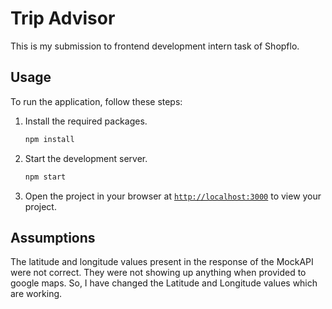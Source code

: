 # Trip Advisor

This is my submission to frontend development intern task of Shopflo.

## Usage

To run the application, follow these steps:

1. Install the required packages.
    ```sh
    npm install
    ```

2. Start the development server.
    ```sh
    npm start
    ```
3. Open the project in your browser at [`http://localhost:3000`](http://localhost:3000) to view your project.

## Assumptions

The latitude and longitude values present in the response of the MockAPI were not correct. They were not showing up anything when provided to google maps. So, I have changed the Latitude and Longitude values which are working.

